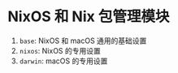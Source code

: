 # NixOS 和 Nix 包管理模块

1. `base`: NixOS 和 macOS 通用的基础设置
2. `nixos`: NixOS 的专用设置
3. `darwin`: macOS 的专用设置